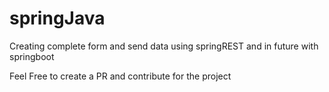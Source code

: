 # springJava
Creating complete form and send data using springREST and in future with springboot

Feel Free to create a PR and contribute for the project
